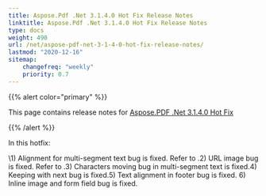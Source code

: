 ```yaml
---
title: Aspose.Pdf .Net 3.1.4.0 Hot Fix Release Notes
linktitle: Aspose.Pdf .Net 3.1.4.0 Hot Fix Release Notes
type: docs
weight: 490
url: /net/aspose-pdf-net-3-1-4-0-hot-fix-release-notes/
lastmod: "2020-12-16"
sitemap:
    changefreq: "weekly"
    priority: 0.7
---
```


{{% alert color="primary" %}} 

This page contains release notes for [Aspose.PDF .Net 3.1.4.0 Hot Fix](http://www.aspose.com/downloads/pdf/net/new-releases/aspose.pdf-.net-3.1.4.0-hot-fix/)

{{% /alert %}} 

In this hotfix: 

\1) Alignment for multi-segment text bug is fixed. Refer to .2) URL image bug is fixed. Refer to .3) Characters moving bug in multi-segment text is fixed.4) Keeping with next bug is fixed.5) Text alignment in footer bug is fixed. 6) Inline image and form field bug is fixed.
